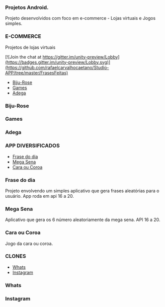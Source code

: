 ### Projetos Android.

Projeto desenvolvidos com foco em e-commerce - Lojas virtuais e Jogos simples.

### E-COMMERCE
Projetos de lojas virtuais

[![Join the chat at https://gitter.im/unity-preview/Lobby](https://badges.gitter.im/unity-preview/Lobby.svg)](https://github.com/rafaelcarvalhocaetano/Studio-APP/tree/master/FrasesFeitas)

- [Biju-Rose ](#biju-rose)
- [Games ](#games)
- [Adega](#adega)

### Biju-Rose
### Games
### Adega

### APP DIVERSIFICADOS

- [Frase do dia](#frase-do-dia)
- [Mega Sena](#mega-sena)
- [Cara ou Coroa](#cara-ou-coroa)


### Frase do dia
  Projeto envolvendo um simples aplicativo que gera frases aleatórias para o usuário. App roda em api 16 a 20. 
### Mega Sena
  Aplicativo que gera os 6 número aleatoriamente da mega sena. API 16 a 20.
### Cara ou Coroa
  Jogo da cara ou coroa.


### CLONES
- [Whats](#whats)
- [Instagram](#instagram)
### Whats
### Instagram

